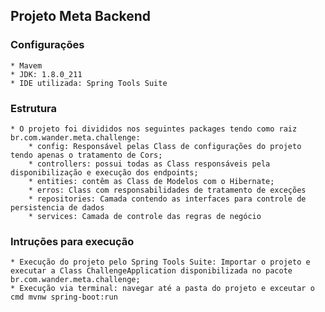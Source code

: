 ## Projeto Meta Backend

### Configurações

	* Mavem
	* JDK: 1.8.0_211
	* IDE utilizada: Spring Tools Suite
	
### Estrutura

	* O projeto foi divididos nos seguintes packages tendo como raiz br.com.wander.meta.challenge:
		* config: Responsável pelas Class de configurações do projeto tendo apenas o tratamento de Cors;
		* controllers: possui todas as Class responsáveis pela disponibilização e execução dos endpoints;
		* entities: contêm as Class de Modelos com o Hibernate; 
		* erros: Class com responsabilidades de tratamento de exceções
		* repositories: Camada contendo as interfaces para controle de persistencia de dados 
		* services: Camada de controle das regras de negócio
		
### Intruções para execução

	* Execução do projeto pelo Spring Tools Suite: Importar o projeto e executar a Class ChallengeApplication disponibilizada no pacote br.com.wander.meta.challenge;
	* Execução via terminal: navegar até a pasta do projeto e exceutar o cmd mvnw spring-boot:run
	